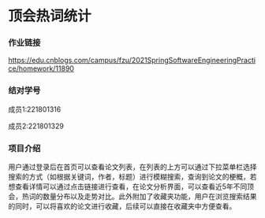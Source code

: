# 顶会热词统计

### 作业链接

https://edu.cnblogs.com/campus/fzu/2021SpringSoftwareEngineeringPractice/homework/11890

### 结对学号

成员1:221801316

成员2:221801329

### 项目介绍

用户通过登录后在首页可以查看论文列表，在列表的上方可以通过下拉菜单栏选择搜索的方式（如根据关键词，作者，标题）进行模糊搜索，查询到论文的梗概，若想查看详情可以通过点击链接进行查看，在论文分析界面，可以查看近5年不同顶会，热词的数量分布以及走势对比。此外附加了收藏夹功能，用户在浏览搜索结果的同时，可以将喜欢的论文进行收藏，后续可以直接在收藏夹中方便查看。